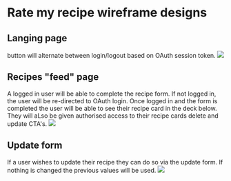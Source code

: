 # Rate my recipe wireframe designs

## Langing page
button will alternate between login/logout based on OAuth session token.
![]('./home-wireframe.png')

## Recipes "feed" page
A logged in user will be able to complete the recipe form. If not logged in, the user will be re-directed to OAuth login.
Once logged in and the form is completed the user will be able to see their recipe card in the deck below. They will aLso be given authorised access to their recipe cards delete and update CTA's.
![]('./recipes-wireframe.png)

## Update form
If a user wishes to update their recipe they can do so via the update form. If nothing is changed the previous values will be used. 
![]('./update-wireframe.png)

